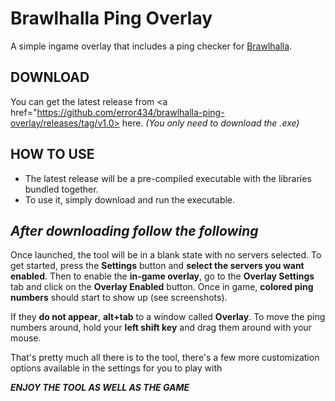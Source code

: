 # Brawlhalla Ping Overlay

A simple ingame overlay that includes a ping checker for <a href="http://www.brawlhalla.com/">Brawlhalla</a>.

## DOWNLOAD
You can get the latest release from <a href="https://github.com/error434/brawlhalla-ping-overlay/releases/tag/v1.0> here</a>. *(You only need to download the .exe)*

## HOW TO USE
- The latest release will be a pre-compiled executable with the libraries bundled together. 
- To use it, simply download and run the executable. 

## *After downloading follow the following*

Once launched, the tool will be in a blank state with no servers selected. To get started, press the **Settings** button and **select the servers you want enabled**. Then to enable the **in-game overlay**, go to the **Overlay Settings** tab and click on the **Overlay Enabled** button. Once in game, **colored ping numbers** should start to show up (see screenshots). 

If they **do not appear**, **alt+tab** to a window called **Overlay**. To move the ping numbers around, hold your **left shift key** and drag them around with your mouse. 

That's pretty much all there is to the tool, there's a few more customization options available in the settings for you to play with 

**_ENJOY THE TOOL AS WELL AS THE GAME_**
